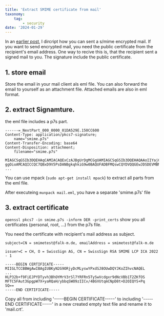 ```yaml
---
title: 'Extract SMIME certificate from mail'
taxonomy:
    tag:
        - security
date: '2024-01-29'
---
```


In an [earlier post](../04-smime-mail-encyption/README.md), I dircript how you can sent a s/mime encrypted mail.
If you want to send encrypted mail, you need the public certificate from the recipient's email address.
One way to recive this is, that the recipient sent a signed mail to you.
The signature include the public certificate.

## 1. store email

Store the email in your mail client als eml file.
You can also forward the email to yourself as an attachment file.
Attached emails are also in eml format.

## 2. extract Signamture.

the eml file includes a p7s part.

```
------=_NextPart_000_0000_01DA529E.150CC600
Content-Type: application/pkcs7-signature;
	name="smime.p7s"
Content-Transfer-Encoding: base64
Content-Disposition: attachment;
	filename="smime.p7s"

MIAGCSqGSIb3DQEHAqCAMIACAQExCzAJBgUrDgMCGgUAMIAGCSqGSIb3DQEHAQAAoIIYajCCBbow
ggOioAMCAQICCQC7QBxD9V5PsDANBgkqhkiG9w0BAQUFADBFMQswCQYDVQQGEwJDSDEVMBMGA1UE
...
```

You can use mpack (```sudo apt-get install mpack```) to extract all parts from the eml file.

After executeing ```munpack mail.eml```, you have a separate 'smime.p7s' file 


## 3. extract certificate

 ```openssl pkcs7 -in smime.p7s -inform DER -print_certs``` show you all certificates (personal, root, ...) from the p7s file.

You need the certificate with recipient's mail address as subject.

```
subject=CN = smimetest@falk-m.de, emailAddress = smimetest@falk-m.de

issuer=C = CH, O = SwissSign AG, CN = SwissSign RSA SMIME LCP ICA 2022 - 1

-----BEGIN CERTIFICATE-----
MIIGLTCCBBWgAwIBAgIUBKyN2G9ORjyDcMLyswYPxdSJ8OUwDQYJKoZIhvcNAQEL
...
HLP32b+f9FiEJPYDTyvh3BhOYMrV3rSl7YRFRn5TySwVcdgxr9dNcVBb1T2ZKfOS
MFTC5FAut3GpgpW7X+yaRQaH/ybbqSWO9zIICv/4BGVUtqmCNpD8t+D2OIQYS+Pq
SQ==
-----END CERTIFICATE-----
```

Copy all from including '-----BEGIN CERTIFICATE-----' to including '-----END CERTIFICATE-----' in a new created empty text file and rename it to 'mail.crt'.